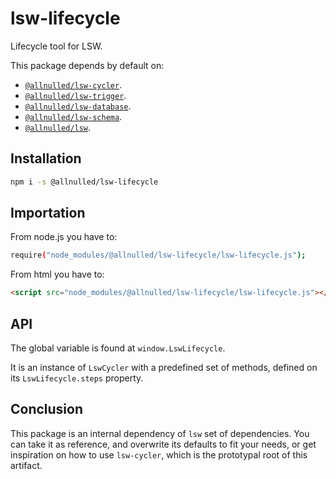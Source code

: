 # lsw-lifecycle

Lifecycle tool for LSW.

This package depends by default on:

 - [`@allnulled/lsw-cycler`](https://github.com/allnulled/lsw-cycler).
 - [`@allnulled/lsw-trigger`](https://github.com/allnulled/lsw-trigger).
 - [`@allnulled/lsw-database`](https://github.com/allnulled/lsw-database).
 - [`@allnulled/lsw-schema`](https://github.com/allnulled/lsw-schema).
 - [`@allnulled/lsw`](https://github.com/allnulled/lsw).

## Installation

```sh
npm i -s @allnulled/lsw-lifecycle
```

## Importation

From node.js you have to:

```sh
require("node_modules/@allnulled/lsw-lifecycle/lsw-lifecycle.js");
```

From html you have to:

```html
<script src="node_modules/@allnulled/lsw-lifecycle/lsw-lifecycle.js"></script>
```

## API

The global variable is found at `window.LswLifecycle`.

It is an instance of `LswCycler` with a predefined set of methods, defined on its `LswLifecycle.steps` property.

## Conclusion

This package is an internal dependency of `lsw` set of dependencies. You can take it as reference, and overwrite its defaults to fit your needs, or get inspiration on how to use `lsw-cycler`, which is the prototypal root of this artifact.